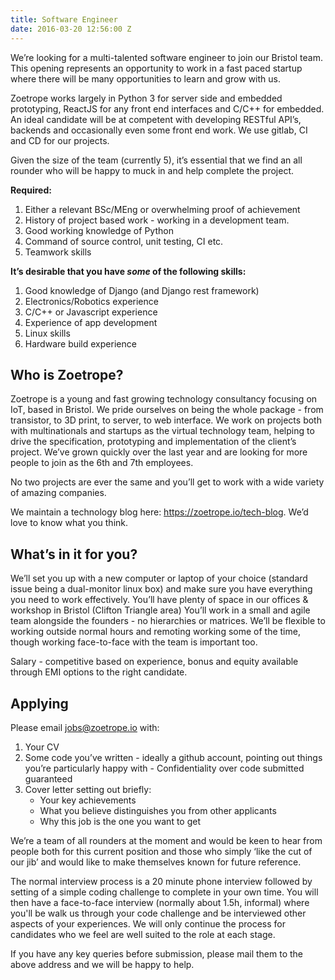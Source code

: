 ```yaml
---
title: Software Engineer
date: 2016-03-20 12:56:00 Z
---
```


We’re looking for a multi-talented software engineer to join our Bristol team. This opening represents an opportunity to work in a fast paced startup where there will be many opportunities to learn and grow with us. 

Zoetrope works largely in Python 3 for server side and embedded prototyping, ReactJS for any front end interfaces and C/C++ for embedded. An ideal candidate will be at competent with developing RESTful API’s, backends and occasionally even some front end work. We use gitlab, CI and CD for our projects.

Given the size of the team (currently 5), it’s essential that we find an all rounder who will be happy to muck in and help complete the project.

**Required:**
1. Either a relevant BSc/MEng or overwhelming proof of achievement
2. History of project based work - working in a development team. 
3. Good working knowledge of Python
4. Command of source control, unit testing, CI etc.
5. Teamwork skills

**It’s desirable that you have *some* of the following skills:**
1. Good knowledge of Django (and Django rest framework)
2. Electronics/Robotics experience
3. C/C++ or Javascript experience
4. Experience of app development
5. Linux skills
6. Hardware build experience

## Who is Zoetrope?

Zoetrope is a young and fast growing technology consultancy focusing on IoT, based in Bristol. We pride ourselves on being the whole package - from transistor, to 3D print, to server, to web interface. We work on projects both with multinationals and startups as the virtual technology team, helping to drive the specification, prototyping and implementation of the client’s project. We’ve grown quickly over the last year and are looking for more people to join as the 6th and 7th employees.

No two projects are ever the same and you’ll get to work with a wide variety of amazing companies.

We maintain a technology blog here: https://zoetrope.io/tech-blog. We’d love to know what you think.

## What’s in it for you?

We’ll set you up with a new computer or laptop of your choice (standard issue being a dual-monitor linux box) and make sure you have everything you need to work effectively.
You’ll have plenty of space in our offices & workshop in Bristol (Clifton Triangle area)
You’ll work in a small and agile team alongside the founders - no hierarchies or matrices.
We’ll be flexible to working outside normal hours and remoting working some of the time, though working face-to-face with the team is important too.

Salary - competitive based on experience, bonus and equity available through EMI options to the right candidate.

## Applying

Please email jobs@zoetrope.io with:
1. Your CV
2. Some code you’ve written - ideally a github account, pointing out things you’re particularly happy with - Confidentiality over code submitted guaranteed
3. Cover letter setting out briefly:
   * Your key achievements
   * What you believe distinguishes you from other applicants
   * Why this job is the one you want to get

We’re a team of all rounders at the moment and would be keen to hear from people both for this current position and those who simply ‘like the cut of our jib’ and would like to make themselves known for future reference.

The normal interview process is a 20 minute phone interview followed by setting of a simple coding challenge to complete in your own time. You will then have a face-to-face interview (normally about 1.5h, informal) where you'll be walk us through your code challenge and be interviewed other aspects of your experiences. We will only continue the process for candidates who we feel are well suited to the role at each stage.

If you have any key queries before submission, please mail them to the above address and we will be happy to help.
